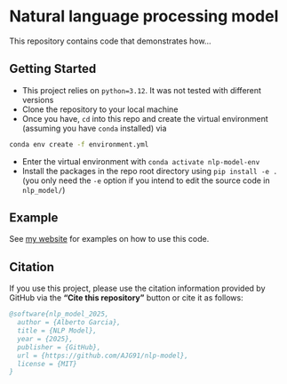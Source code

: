 # Natural language processing model

[my-website]: https://AJG91.github.io "my-website"

This repository contains code that demonstrates how...

## Getting Started

* This project relies on `python=3.12`. It was not tested with different versions
* Clone the repository to your local machine
* Once you have, `cd` into this repo and create the virtual environment (assuming you have `conda` installed) via
```bash
conda env create -f environment.yml
```
* Enter the virtual environment with `conda activate nlp-model-env`
* Install the packages in the repo root directory using `pip install -e .` (you only need the `-e` option if you intend to edit the source code in `nlp_model/`)


## Example

See [my website][my-website] for examples on how to use this code.

## Citation

If you use this project, please use the citation information provided by GitHub via the **“Cite this repository”** button or cite it as follows:

```bibtex
@software{nlp_model_2025,
  author = {Alberto Garcia},
  title = {NLP Model},
  year = {2025},
  publisher = {GitHub},
  url = {https://github.com/AJG91/nlp-model},
  license = {MIT}
}
```
